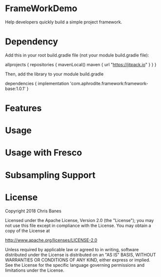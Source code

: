 # FrameWorkDemo
Help developers quickly build a simple project framework.

# Dependency

Add this in your root build.gradle file (not your module build.gradle file):

allprojects {
	repositories {
	    mavenLocal()
        maven { url "https://jitpack.io" }
    }
}

Then, add the library to your module build.gradle

dependencies {
    implementation 'com.aphrodite.framework:framework-base:1.0.1'
}

# Features

# Usage

# Usage with Fresco

# Subsampling Support

# License
Copyright 2018 Chris Banes

Licensed under the Apache License, Version 2.0 (the "License");
you may not use this file except in compliance with the License.
You may obtain a copy of the License at

   http://www.apache.org/licenses/LICENSE-2.0

Unless required by applicable law or agreed to in writing, software
distributed under the License is distributed on an "AS IS" BASIS,
WITHOUT WARRANTIES OR CONDITIONS OF ANY KIND, either express or implied.
See the License for the specific language governing permissions and
limitations under the License.
